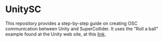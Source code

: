 # UnitySC
This repository provides a step-by-step guide on creating OSC
communication between Unity and SuperCollider. It uses the "Roll a ball"
example found at the Unity web site, at this
[link](https://unity3d.com/learn/tutorials/s/roll-ball-tutorial).
